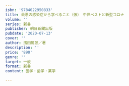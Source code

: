 ```yaml
---
isbn: '9784022950833'
title: 最悪の感染症から学べること（仮）　中世ペストと新型コロナ
volume: ''
series: 新書
publisher: 朝日新聞出版
pubdate: '2020-07-13'
cover: ''
author: 濱田篤郎／著
description: ''
price: '890'
genre: ''
target: 一般
format: 新書
content: 医学・歯学・薬学

---
```

